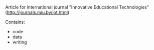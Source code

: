 Article for international journal "Innovative Educational Technologies" (http://journals.miu.by/iot.html)

Contains:
- code
- data
- writing